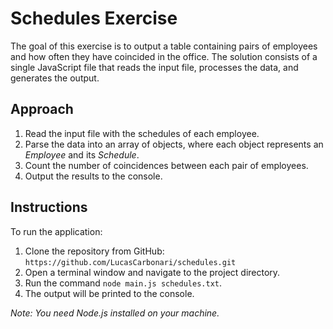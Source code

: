 # Schedules Exercise

The goal of this exercise is to output a table containing pairs of employees and how often they have coincided in the office. The solution consists of a single JavaScript file that reads the input file, processes the data, and generates the output.

## Approach

1. Read the input file with the schedules of each employee.
2. Parse the data into an array of objects, where each object represents an *Employee* and its *Schedule*.
3. Count the number of coincidences between each pair of employees.
4. Output the results to the console.

## Instructions

To run the application:

1. Clone the repository from GitHub: `https://github.com/LucasCarbonari/schedules.git`
2. Open a terminal window and navigate to the project directory.
3. Run the command `node main.js schedules.txt`.
4. The output will be printed to the console.

*Note: You need Node.js installed on your machine.*